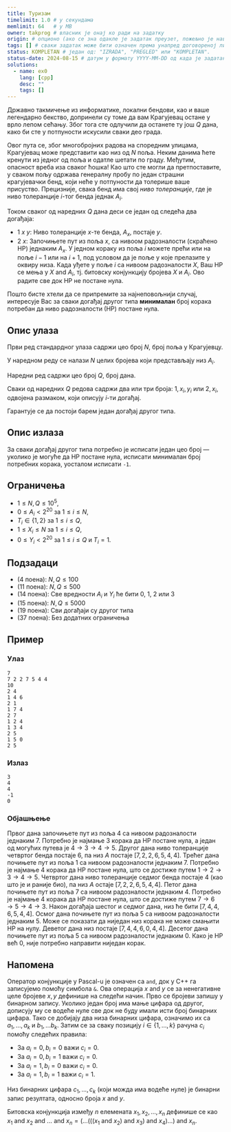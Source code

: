 ```yaml
---
title: Туризам
timelimit: 1.0 # у секундама
memlimit: 64   # y MB
owner: takprog # власник је онај ко ради на задатку
origin: # опционо (ако се зна одакле је задатак преузет, пожељно је навести извор)
tags: [] # сваки задатак може бити означен према унапред договореној листи ознака
status: KOMPLETAN # један од: "IZRADA", "PREGLED" или "KOMPLETAN".
status-date: 2024-08-15 # датум у формату YYYY-MM-DD од када је задатак у наведеном статусу
solutions:
  - name: ex0
    lang: [cpp]
    desc: ""
    tags: []
---
```


Државно такмичење из информатике, локални бендови, као и ваше легендарно бекство, допринели су томе да вам Крагујевац остане у врло лепом сећању. Због тога сте одлучили да останете ту још $Q$ дана, како би сте у потпуности искусили сваки део града.

Овог пута се, због многобројних радова на споредним улицама, Крагујевац може представити као низ од $N$ поља. Неким данима ћете кренути из једног од поља и одатле шетати по граду. Међутим, опасност вреба иза сваког ћошка! Као што сте могли да претпоставите, у сваком пољу одржава генералну пробу по један страшни крагујевачки бенд, који неће у потпуности да толерише ваше присуство. Прецизније, свака бенд има свој *ниво толеранције*, где је ниво толеранције $i$-тог бенда једнак $A_i$.

Током сваког од наредних $Q$ дана деси се један од следећа два догађаја:
 - $1$ $x$ $y$: Ниво толеранције $x$-те бенда, $A_x$, постаје $y$.
 - $2$ $x$: Започињете пут из поља $x$, са нивоом радозналости (скраћено НР) једнаким $A_x$. У једном кораку из поља $i$ можете прећи или на поље $i - 1$ или на $i + 1$, под условом да је поље у које прелазите у оквиру низа. Када уђете у поље $i$ са нивоом радозналости $X$, Ваш НР се мења у $X \ \text{and} \ A_i$, тј. битовску конјункцију бројева $X$ и $A_i$. Ово радите све док НР не постане нула.

Пошто бисте хтели да се припремите за најнеповољнији случај, интересује Вас за сваки догађај другог типа **минималан** број корака потребан да ниво радозналости (НР) постане нула.

## Опис улаза
Први ред стандардног улаза садржи цео број $N$, број поља у Крагујевцу. 

У наредном реду се налази $N$ целих бројева који представљају низ $A_i$.

Наредни ред садржи цео број $Q$, број дана.

Сваки од наредних $Q$ редова садржи два или три броја: $1, x_i, y_i$ или  $2, x_i$, одвојена размаком, који описују $i$-ти догађај.
 
 Гарантује се да постоји барем један догађај другог типа.

## Опис излаза
За сваки догађај другог типа потребно је исписати један цео број — уколико је могуће да НР постане нула, исписати минималан број потребних корака, уосталом исписати `-1`. 

## Ограничења
*   $1 \leq N, Q \leq 10^5$,
*   $0 \leq А_i < 2^{20}$ за $1 \leq i \leq N$,
*   $T_i \in \{1, 2\}$ за $1 \leq i \leq Q$,
*   $1 \leq X_i \leq N$ за $1 \leq i \leq Q$,
*   $0 \leq Y_i < 2^{20}$ за $1 \leq i \leq Q$ и $T_i = 1$. 


## Подзадаци
*   (4 поена): $N, Q \leq 100$
*   (11 поена): $N, Q \leq 500$
*   (14 поена): Све вредности $A_i$ и $Y_i$ ће бити $0$, $1$, $2$ или $3$
*   (15 поена): $N,Q \leq 5000$
*   (19 поена): Сви догађаји су другог типа
*   (37 поена): Без додатних ограничења

## Пример

### Улаз

```
7
7 2 2 7 5 4 4
10
2 4
1 4 6
2 1
1 7 4
2 7
1 2 4
1 3 4
2 5
1 5 0
2 5
```

### Излаз

```
3
4
4
-1
0
```
### Објашњење
Првог дана започињете пут из поља $4$ са нивоом радозналости једнаким $7$. Потребно је најмање $3$ корака да НР постане нула, а један од могућих путева је $4 \rightarrow 3 \rightarrow 4 \rightarrow 5$. 
Другог дана ниво толеранције четвртог бенда постаје 6, па низ $A$ постаје $[7, 2, 2, 6, 5, 4, 4]$.
Трећег дана почињете пут из поља 1 са нивоом радозналости једнаким 7. Потребно је најмање $4$ корака да НР постане нула, што се достиже путем $1 \rightarrow 2 \rightarrow 3 \rightarrow 4 \rightarrow 5$.
Четвртог дана ниво толеранције седмог бенда постаје $4$ (као што је и раније био), па низ $A$ остаје $[7, 2, 2, 6, 5, 4, 4]$.
Петог дана почињете пут из поља 7 са нивоом радозналости једнаким 4. Потребно је најмање $4$ корака да НР постане нула, што се достиже путем $7 \rightarrow 6 \rightarrow 5 \rightarrow 4 \rightarrow 3$.
Након догађаја шестог и седмог дана, низ ће бити $[7, 4, 4, 6, 5, 4, 4]$.
Осмог дана почињете пут из поља 5 са нивоом радозналости једнаким 5. Може се показати да ниједан низ корака не може смањити НР на нулу.
Деветог дана низ постаје $[7, 4, 4, 6, 0, 4, 4]$.
Десетог дана почињете пут из поља 5 са нивоом радозналости једнаким 0. Како је НР већ 0, није потребно направити ниједан корак.

## Напомена
Оператор конјункције у Pascal-u је означен са `and`, док у C++ га записујемо помоћу симбола `&`. Ова операција $x\ \text{and} \ y$ се за ненегативне целе бројеве $x,y$ дефинише на следећи начин. Прво се бројеви запишу у бинарном запису. Уколико један број има мање цифара од другог, дописују му се водеће нуле све док не буду имали исти број бинарних цифара. Тако се добијају два низа бинарних цифара, означимо их са $a_1, \ldots, a_k$ и $b_1, \ldots b_k$. Затим се за сваку позицију $i \in \{1, \ldots, k \}$ рачуна $c_i$ помоћу следећих правила:

* За $a_{i} = 0, b_{i} = 0$ важи $c_{i} = 0$.
* За $a_{i} = 0, b_{i} = 1$ важи $c_{i} = 0$.
* За $a_{i} = 1, b_{i} = 0$ важи $c_{i} = 0$.
* За $a_{i} = 1, b_{i} = 1$ важи $c_{i} = 1$.

Низ бинарних цифара $c_1, \ldots, c_k$ (који можда има водеће нуле) је бинарни запис резултата, односно броја $x \ \text{and} \  y$.

Битовска конјункција између $n$ елемената $x_{1},x_{2},...,x_{n}$ дефинише се као $x_{1} \ \text{and} \ x_{2}  \ \text{and} \  ...  \ \text{and} \  x_{n} = (...(((x_{1}  \ \text{and} \  x_{2})  \ \text{and} \  x_{3}) \ \text{and} \ x_{4})...)  \ \text{and} \  x_{n}$.
